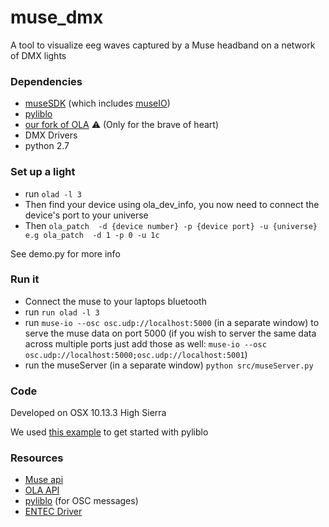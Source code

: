# muse_dmx
A tool to visualize eeg waves captured by a Muse headband on a network of DMX lights

### Dependencies
- [museSDK](http://developer.choosemuse.com/sdk/ios) (which includes [museIO](http://developer.choosemuse.com/tools/museio))
- [pyliblo](http://das.nasophon.de/pyliblo/)
- [our fork of OLA](https://github.com/Etragas/ola) ⚠️ (Only for the brave of heart)
- DMX Drivers
- python 2.7

### Set up a light

- run `olad -l 3`
- Then find your device using ola_dev_info, you now need to connect the device's port to your universe
- Then `ola_patch  -d {device number} -p {device port} -u {universe} e.g ola_patch  -d 1 -p 0 -u 1c`

See demo.py for more info

### Run it
- Connect the muse to your laptops bluetooth
- run `run olad -l 3`
- run `muse-io --osc osc.udp://localhost:5000` (in a separate window) to serve the muse data on port 5000 (if you wish to server the same data across multiple ports just add those as well: `muse-io --osc osc.udp://localhost:5000;osc.udp://localhost:5001`)
- run the museServer (in a separate window) `python src/museServer.py`

### Code
Developed on OSX 10.13.3 High Sierra

We used [this example](http://developer.choosemuse.com/research-tools-example/grabbing-data-from-museio-a-few-simple-examples-of-muse-osc-servers#python) to get started with pyliblo

### Resources
- [Muse api](http://developer.choosemuse.com/tools/available-data)
- [OLA API](https://www.openlighting.org/ola/developer-documentation/python-api/)
- [pyliblo](http://das.nasophon.de/pyliblo/) (for OSC messages)
- [ENTEC Driver](http://www.ftdichip.com/Drivers/D2XX.htm)
